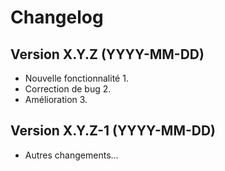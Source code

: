 # Changelog

## Version X.Y.Z (YYYY-MM-DD)

- Nouvelle fonctionnalité 1.
- Correction de bug 2.
- Amélioration 3.

## Version X.Y.Z-1 (YYYY-MM-DD)

- Autres changements...